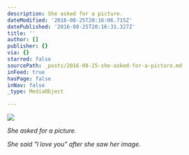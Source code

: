 ```yaml
---
description: She asked for a picture.
dateModified: '2016-08-25T20:16:06.715Z'
datePublished: '2016-08-25T20:16:31.327Z'
title: ''
author: []
publisher: {}
via: {}
starred: false
sourcePath: _posts/2016-08-25-she-asked-for-a-picture.md
inFeed: true
hasPage: false
inNav: false
_type: MediaObject

---
```

![](https://the-grid-user-content.s3-us-west-2.amazonaws.com/8b9450bb-f1f4-45a8-98ee-eadba29b544b.jpg)

_She asked for a picture._

_She said "I love you" after she saw her image._